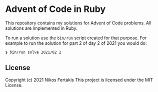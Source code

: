 # Advent of Code in Ruby

This repository contains my solutions for Advent of Code problems. All solutions
are implemented in Ruby.

To run a solution use the `bin/run` script created for that purpose. For example
to run the solution for part 2 of day 2 of 2021 you would do:

```bash
$ bin/run solve 2021/02 2
```

## License

Copyright (c) 2021 Nikos Fertakis
This project is licensed under the MIT License.
